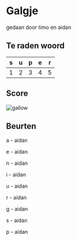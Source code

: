 # Galgje

gedaan door timo en aidan

## Te raden woord

|s|u|p|e|r|
|-|-|-|-|-|
|1|2|3|4|5|

## Score
![gallow](./images/5.png)

## Beurten

a - aidan

e - aidan

n - aidan

i - aidan

u - aidan

r - aidan

g - aidan

s - aidan

p - aidan
